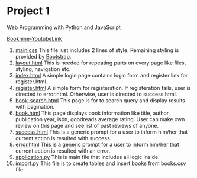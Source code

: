 # Project 1

Web Programming with Python and JavaScript

[Booknine-YoutubeLink](https://youtu.be/G9K8vyGPsRo)

1. [main.css](~/static/main.css)
   This file just includes 2 lines of style. Remaining styling is provided by [Bootstrap](https://getbootstrap.com/).
2. [layout.html](~/templates/layout.html)
   This is needed for repeating parts on every page like files, styling, navigation etc.
3. [index.html](~/templates/index.html)
   A simple login page contains login form and register link for register.html.
4. [register.html](~/templates/register.html)
   A simple form for registeration. If registeration fails, user is directed to error.html. Otherwise, user is directed to success.html.
5. [book-search.html](~/templates/book-search.html)
   This page is for to search query and display results with pagination.
6. [book.html](~/templates/book.html)
   This page displays book information like title, author, publication year, isbn, goodreads average rating. User can make own review on this page and see list of past reviews of anyone.
7. [success.html](~/templates/success.html)
   This is a generic prompt for a user to inform him/her that current action is resulted with success.
8. [error.html](~/templates/error.html)
   This is a generic prompt for a user to inform him/her that current action is resulted with an error.
9. [application.py](~/application.py)
   This is main file that includes all logic inside.
10. [import.py](~/import.py)
    This file is to create tables and insert books from books.csv file.

